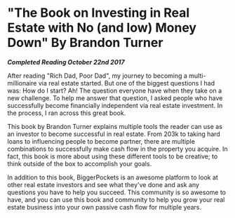 # "The Book on Investing in Real Estate with No (and low) Money Down" By Brandon Turner

***Completed Reading October 22nd 2017***

After reading "Rich Dad, Poor Dad", my journey to becoming a multi-millionaire via real estate started. But one of the biggest questions I had was: How do I start? Ah! The question everyone have when they take on a new challenge. To help me answer that question, I asked people who have successfully become financially independent via real estate investment. In the process, I ran across this great book.

This book by Brandon Turner explains multiple tools the reader can use as an investor to become successful in real estate. From 203k to taking hard loans to influencing people to become partner, there are multiple combinations to successfully make cash flow in the property you acquire. In fact, this book is more about using these different tools to be creative; to think outside of the box to accomplish your goals.

In addition to this book, BiggerPockets is an awesome platform to look at other real estate investors and see what they've done and ask any questions you have to help you succeed. This community is so awesome to have, and you can use this book and community to help you grow your real estate business into your own passive cash flow for multiple years.
